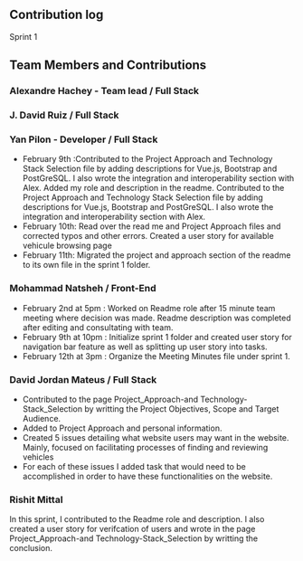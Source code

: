 ## Contribution log 
Sprint 1

## Team Members and Contributions

### Alexandre Hachey - Team lead / Full Stack



### J. David Ruiz / Full Stack



### Yan Pilon - Developer / Full Stack
- February 9th :Contributed to the Project Approach and Technology Stack Selection file by adding descriptions for Vue.js, Bootstrap and PostGreSQL. I also wrote     the integration and interoperability section with Alex. Added my role and description in the readme. Contributed to the Project Approach and Technology Stack       Selection file by adding descriptions for Vue.js, Bootstrap and PostGreSQL. I also wrote the integration and interoperability section with Alex.
- February 10th: Read over the read me and Project Approach files and corrected typos and other errors. Created a user story for available vehicule browsing page
- February 11th: Migrated the project and approach section of the readme to its own file in the sprint 1 folder.

### Mohammad Natsheh / Front-End
- February 2nd at 5pm : Worked on Readme role after 15 minute team meeting where decision was made. Readme description was completed after editing and consultating with team.
- February 9th at 10pm : Initialize sprint 1 folder and created user story for navigation bar feature as well as splitting up user story into tasks.
- February 12th at 3pm : Organize the Meeting Minutes file under sprint 1.


### David Jordan Mateus / Full Stack
- Contributed to the page Project_Approach-and Technology-Stack_Selection by writting the Project Objectives, Scope and Target Audience. 
- Added to Project Approach and personal information.
- Created 5 issues detailing what website users may want in the website. Mainly, focused on facilitating processes of finding and reviewing vehicles
- For each of these issues I added task that would need to be accomplished in order to have these functionalities on the website.

### Rishit Mittal
In this sprint, I contributed to the Readme role and description. I also created a user story for verifcation of users and wrote in the page Project_Approach-and Technology-Stack_Selection by writting the conclusion.  


